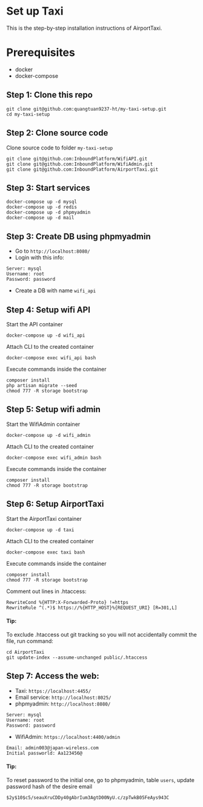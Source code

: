 # Set up Taxi
This is the step-by-step installation instructions of AirportTaxi.

# Prerequisites
- docker
- docker-compose

## Step 1: Clone this repo
```
git clone git@github.com:quangtuan9237-ht/my-taxi-setup.git
cd my-taxi-setup
```

## Step 2: Clone source code
Clone source code to folder `my-taxi-setup`
```
git clone git@github.com:InboundPlatform/WifiAPI.git
git clone git@github.com:InboundPlatform/WifiAdmin.git
git clone git@github.com:InboundPlatform/AirportTaxi.git
```

## Step 3: Start services
```
docker-compose up -d mysql
docker-compose up -d redis
docker-compose up -d phpmyadmin
docker-compose up -d mail
```

## Step 3: Create DB using phpmyadmin
- Go to `http://localhost:8080/`
- Login with this info:
```
Server: mysql
Username: root
Password: password
```
- Create a DB with name `wifi_api`

## Step 4: Setup wifi API
Start the API container
```
docker-compose up -d wifi_api
```
Attach CLI to the created container
```
docker-compose exec wifi_api bash
```
Execute commands inside the container
```
composer install
php artisan migrate --seed
chmod 777 -R storage bootstrap
```

## Step 5: Setup wifi admin
Start the WifiAdmin container
```
docker-compose up -d wifi_admin
```
Attach CLI to the created container
```
docker-compose exec wifi_admin bash
```
Execute commands inside the container
```
composer install
chmod 777 -R storage bootstrap
```

## Step 6: Setup AirportTaxi
Start the AirportTaxi container
```
docker-compose up -d taxi
```
Attach CLI to the created container
```
docker-compose exec taxi bash
```
Execute commands inside the container
```
composer install
chmod 777 -R storage bootstrap
```
Comment out lines in .htaccess:
```
RewriteCond %{HTTP:X-Forwarded-Proto} !=https
RewriteRule ^(.*)$ https://%{HTTP_HOST}%{REQUEST_URI} [R=301,L]
```
#### Tip: 
To exclude .htaccess out git tracking so you will not accidentally commit the file, run command:
```
cd AirportTaxi
git update-index --assume-unchanged public/.htaccess
```

## Step 7: Access the web:
- Taxi: `https://localhost:4455/`
- Email service: `http://localhost:8025/`
- phpmyadmin: `http://localhost:8080/`
```
Server: mysql
Username: root
Password: password
```
- WifiAdmin: `https://localhost:4400/admin`
```
Email: admin003@japan-wireless.com
Initial passworld: Aa123456@
```
#### Tip: 
To reset password to the initial one, go to phpmyadmin, table `users`, update password hash of the desire email
```
$2y$10$c5/seauXruCDDy40gAbrIum3AgtD00NyU.c/zpTwkB05FeAys943C
```
